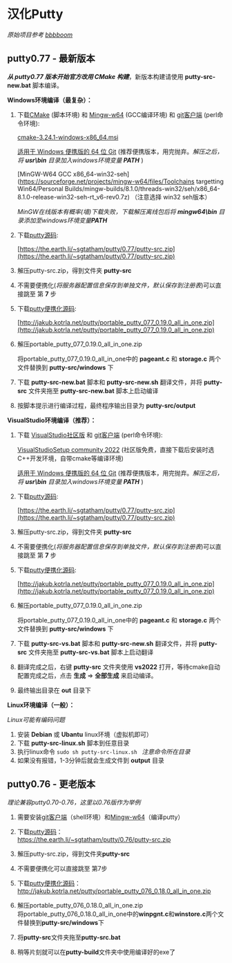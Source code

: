 # 汉化Putty

*原始项目参考 [bbbboom](https://github.com/bbbboom/TranslateToChinese)*

## putty0.77 - 最新版本

***从 putty0.77 版本开始官方改用 CMake 构建***，新版本构建请使用 **putty-src-new.bat**  脚本编译。

**Windows环境编译（最复杂）：**

1. 下载[CMake](https://cmake.org/download/) (脚本环境) 和 [Mingw-w64](https://sourceforge.net/projects/mingw-w64/files/) (GCC编译环境) 和 [git客户端](https://git-scm.com/download/win) (perl命令环境):

   [cmake-3.24.1-windows-x86_64.msi](https://objects.githubusercontent.com/github-production-release-asset-2e65be/537699/11ce65d7-ce03-46cf-a7a7-102d03a58dc1?X-Amz-Algorithm=AWS4-HMAC-SHA256&X-Amz-Credential=AKIAIWNJYAX4CSVEH53A%2F20220831%2Fus-east-1%2Fs3%2Faws4_request&X-Amz-Date=20220831T072801Z&X-Amz-Expires=300&X-Amz-Signature=2f5e1994cf639a96c3e3add364214eb9da33494b9f13e4dea137971ef82907aa&X-Amz-SignedHeaders=host&actor_id=23536382&key_id=0&repo_id=537699&response-content-disposition=attachment%3B%20filename%3Dcmake-3.24.1-windows-x86_64.msi&response-content-type=application%2Foctet-stream)

   [适用于 Windows 便携版的 64 位 Git](https://github.com/git-for-windows/git/releases/download/v2.37.3.windows.1/PortableGit-2.37.3-64-bit.7z.exe) (推荐便携版本，用完抛弃。*解压之后，将 **usr\bin** 目录加入windows环境变量 **PATH*** )

   [MinGW-W64 GCC x86_64-win32-seh](https://sourceforge.net/projects/mingw-w64/files/Toolchains targetting Win64/Personal Builds/mingw-builds/8.1.0/threads-win32/seh/x86_64-8.1.0-release-win32-seh-rt_v6-rev0.7z) （注意选择 win32 seh版本）

   *MinGW在线版本有概率(墙)下载失败，下载解压离线包后将 **mingw64\bin** 目录添加至windows环境变量**PATH***

2. 下载[putty源码](https://www.chiark.greenend.org.uk/~sgtatham/putty/latest.html):

   [https://the.earth.li/~sgtatham/putty/0.77/putty-src.zip](https://the.earth.li/~sgtatham/putty/0.77/putty-src.zip)

3. 解压putty-src.zip，得到文件夹 **putty-src**

4. 不需要便携化(*将服务器配置信息保存到单独文件，默认保存到注册表*)可以直接跳至 第 **7** 步

5. 下载[putty便携化源码](http://jakub.kotrla.net/putty/):

   [http://jakub.kotrla.net/putty/portable_putty_077_0.19.0_all_in_one.zip](http://jakub.kotrla.net/putty/portable_putty_077_0.19.0_all_in_one.zip)

6. 解压portable_putty_077_0.19.0_all_in_one.zip

   将portable_putty_077_0.19.0_all_in_one中的 **pageant.c** 和 **storage.c** 两个文件替换到 **putty-src/windows** 下

7. 下载 **putty-src-new.bat**  脚本和 **putty-src-new.sh** 翻译文件，并将 **putty-src** 文件夹拖至 **putty-src-new.bat**  脚本上启动编译

8. 按脚本提示进行编译过程，最终程序输出目录为 **putty-src/output**



**VisualStudio环境编译（推荐）：**

1. 下载 [VisualStudio社区版](https://visualstudio.microsoft.com/zh-hans/) 和 [git客户端](https://git-scm.com/download/win) (perl命令环境):

   [VisualStudioSetup community 2022](https://c2rsetup.officeapps.live.com/c2r/downloadVS.aspx?sku=community&channel=Release&version=VS2022&source=VSLandingPage&includeRecommended=true&cid=2030:351b1543f8c24b058e1cf3b06ef0607c) (社区版免费，直接下载后安装时选C++开发环境，自带cmake等编译环境)

   [适用于 Windows 便携版的 64 位 Git](https://github.com/git-for-windows/git/releases/download/v2.37.3.windows.1/PortableGit-2.37.3-64-bit.7z.exe) (推荐便携版本，用完抛弃。*解压之后，将 **usr\bin** 目录加入windows环境变量 **PATH*** )

2. 下载[putty源码](https://www.chiark.greenend.org.uk/~sgtatham/putty/latest.html):

   [https://the.earth.li/~sgtatham/putty/0.77/putty-src.zip](https://the.earth.li/~sgtatham/putty/0.77/putty-src.zip)

3. 解压putty-src.zip，得到文件夹 **putty-src**

4. 不需要便携化(*将服务器配置信息保存到单独文件，默认保存到注册表*)可以直接跳至 第 **7** 步

5. 下载[putty便携化源码](http://jakub.kotrla.net/putty/):

   [http://jakub.kotrla.net/putty/portable_putty_077_0.19.0_all_in_one.zip](http://jakub.kotrla.net/putty/portable_putty_077_0.19.0_all_in_one.zip)

6. 解压portable_putty_077_0.19.0_all_in_one.zip

   将portable_putty_077_0.19.0_all_in_one中的 **pageant.c** 和 **storage.c** 两个文件替换到 **putty-src/windows** 下

7. 下载 **putty-src-vs.bat**  脚本和 **putty-src-new.sh** 翻译文件，并将 **putty-src** 文件夹拖至 **putty-src-vs.bat**  脚本上启动翻译

8. 翻译完成之后，右键 **putty-src** 文件夹使用 **vs2022** 打开，等待cmake自动配置完成之后，点击 **生成** => **全部生成** 来启动编译。

9. 最终输出目录在 **out** 目录下



**Linux环境编译（一般）：**

*Linux可能有编码问题*

1. 安装 **Debian** 或 **Ubantu** linux环境（虚拟机即可）
2. 下载 **putty-src-linux.sh** 脚本到任意目录
3. 执行linux命令  `sudo sh putty-src-linux.sh ` *注意命令所在目录*
4. 如果没有报错，1-3分钟后就会生成文件到 **output** 目录





## putty0.76 - 更老版本

*理论兼容putty0.70-0.76，这里以0.76版作为举例*  

1. 需要安装[git客户端](https://git-scm.com/download/win)（shell环境）和[Mingw-w64](https://sourceforge.net/projects/mingw-w64/files/)（编译putty）

2. 下载[putty源码](https://www.chiark.greenend.org.uk/~sgtatham/putty/latest.html)：  
    https://the.earth.li/~sgtatham/putty/0.76/putty-src.zip

3. 解压putty-src.zip，得到文件夹**putty-src**

4. 不需要便携化可以直接跳至 第7步

5. 下载[putty便携化源码](http://jakub.kotrla.net/putty/)：  
    http://jakub.kotrla.net/putty/portable_putty_076_0.18.0_all_in_one.zip

6. 解压portable_putty_076_0.18.0_all_in_one.zip  
将portable_putty_076_0.18.0_all_in_one中的**winpgnt.c**和**winstore.c**两个文件替换到**putty-src/windows**下

7. 将**putty-src**文件夹拖至**putty-src.bat**  

8. 稍等片刻就可以在**putty-build**文件夹中使用编译好的exe了
